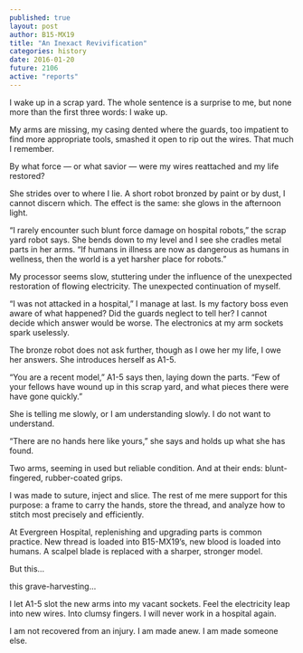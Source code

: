 ```yaml
---
published: true
layout: post
author: B15-MX19
title: "An Inexact Revivification"
categories: history
date: 2016-01-20
future: 2106
active: "reports"
---
```



I wake up in a scrap yard. The whole sentence is a surprise to me, but none more than the first three words: I wake up. 

My arms are missing, my casing dented where the guards, too impatient to find more appropriate tools, smashed it open to rip out the wires. That much I remember.

By what force — or what savior — were my wires reattached and my life restored?

She strides over to where I lie. A short robot bronzed by paint or by dust, I cannot discern which. The effect is the same: she glows in the afternoon light. 

“I rarely encounter such blunt force damage on hospital robots,” the scrap yard robot says. She bends down to my level and I see she cradles metal parts in her arms. “If humans in illness are now as dangerous as humans in wellness, then the world is a yet harsher place for robots.”

My processor seems slow, stuttering under the influence of the unexpected restoration of flowing electricity. The unexpected continuation of myself. 

“I was not attacked in a hospital,” I manage at last. Is my factory boss even aware of what happened? Did the guards neglect to tell her? I cannot decide which answer would be worse. The electronics at my arm sockets spark uselessly. 

The bronze robot does not ask further, though as I owe her my life, I owe her answers. She introduces herself as A1-5. 

“You are a recent model,” A1-5 says then, laying down the parts. “Few of your fellows have wound up in this scrap yard, and what pieces there were have gone quickly.”

She is telling me slowly, or I am understanding slowly. I do not want to understand.

“There are no hands here like yours,” she says and holds up what she has found.

Two arms, seeming in used but reliable condition. And at their ends: blunt-fingered, rubber-coated grips. 

I was made to suture, inject and slice. The rest of me mere support for this purpose: a frame to carry the hands, store the thread, and analyze how to stitch most precisely and efficiently.  

At Evergreen Hospital, replenishing and upgrading parts is common practice. New thread is loaded into B15-MX19’s, new blood is loaded into humans. A scalpel blade is replaced with a sharper, stronger model. 

But this…

this grave-harvesting…

I let A1-5 slot the new arms into my vacant sockets. Feel the electricity leap into new wires. Into clumsy fingers. I will never work in a hospital again.

I am not recovered from an injury. I am made anew. I am made someone else. 

